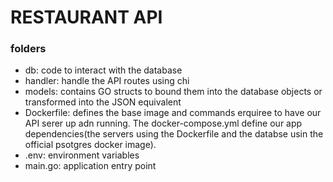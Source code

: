 # RESTAURANT API

### folders

- db: code to interact with the database
- handler: handle the API routes using chi
- models: contains GO structs to bound them into the database objects or transformed into the JSON equivalent
- Dockerfile: defines the base image and commands erquiree to have our API serer up adn running. The docker-compose.yml define our app dependencies(the servers using the Dockerfile and the databse usin the official psotgres docker image).
- .env: environment variables
- main.go: application entry point
